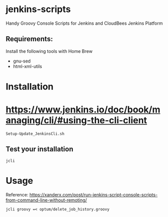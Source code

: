 # jenkins-scripts
Handy Groovy Console Scripts for Jenkins and CloudBees Jenkins Platform

## Requirements:
Install the following tools with Home Brew

- gnu-sed
- html-xml-utils

# Installation
# https://www.jenkins.io/doc/book/managing/cli/#using-the-cli-client
```
Setup-Update_JenkinsCli.sh
```

## Test your installation
```
jcli
```

# Usage
Reference: https://xanderx.com/post/run-jenkins-script-console-scripts-from-command-line-without-remoting/
```
jcli groovy =< optum/delete_job_history.groovy
```